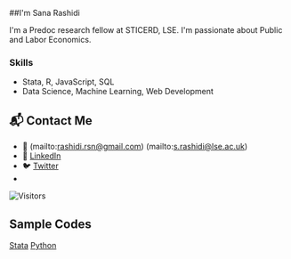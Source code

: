 ##I'm Sana Rashidi

I'm a Predoc research fellow at STICERD, LSE.
I'm passionate about Public and Labor Economics.

### Skills
- Stata, R, JavaScript, SQL
- Data Science, Machine Learning, Web Development

## 📬 Contact Me
- 📧 (mailto:rashidi.rsn@gmail.com)
      (mailto:s.rashidi@lse.ac.uk)
- 💼 [LinkedIn]((https://www.linkedin.com/in/sana-rashidi/))
- 🐦 [Twitter](https://twitter.com/johndoe)
- 
![Visitors](https://visitor-badge.glitch.me/badge?page_id=yourusername.yourusername)



## Sample Codes
[Stata]([https://github.com/yourusername/project1](https://github.com/Sana-Rashidi/Stata-Codes))
[Python]([https://yourwebsite.com/project2](https://github.com/Sana-Rashidi/Quantitative-Economics-Projects))
